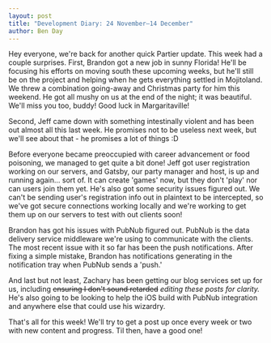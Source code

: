 ```yaml
---
layout: post
title: "Development Diary: 24 November–14 December"
author: Ben Day
---
```


Hey everyone, we're back for another quick Partier update. This week had a couple surprises. First, Brandon got a new job in sunny Florida! He'll be focusing his efforts on moving south these upcoming weeks, but he'll still be on the project and helping when he gets everything settled in Mojitoland. We threw a combination going-away and Christmas party for him this weekend. He got all mushy on us at the end of the night; it was beautiful. We'll miss you too, buddy! Good luck in Margaritaville!

Second, Jeff came down with something intestinally violent and has been out almost all this last week. He promises not to be useless next week, but we'll see about that - he promises a lot of things :D

Before everyone became preoccupied with career advancement or food poisoning, we managed to get quite a bit done! Jeff got user registration working on our servers, and Gatsby, our party manager and host, is up and running again... sort of. It can create 'games' now, but they don't 'play' nor can users join them yet. He's also got some security issues figured out. We can't be sending user's registration info out in plaintext to be intercepted, so we've got secure connections working locally and we're working to get them up on our servers to test with out clients soon!

Brandon has got his issues with PubNub figured out. PubNub is the data delivery service middleware we're using to communicate with the clients. The most recent issue with it so far has been the push notifications. After fixing a simple mistake, Brandon has notifications generating in the notification tray when PubNub sends a 'push.' 

And last but not least, Zachary has been getting our blog services set up for us, including ~~ensuring I don't sound retarded~~ *editing these posts for clarity.* He's also going to be looking to help the iOS build with PubNub integration and anywhere else that could use his wizardry.

That's all for this week! We'll try to get a post up once every week or two with new content and progress. Til then, have a good one!
